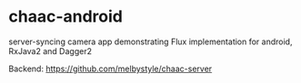 # chaac-android
server-syncing camera app demonstrating Flux implementation for android, RxJava2 and Dagger2

Backend:
https://github.com/melbystyle/chaac-server
